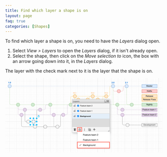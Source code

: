 ```yaml
---
title: Find which layer a shape is on
layout: page
faq: true
categories: [Shapes]
---
```


To find which layer a shape is on, you need to have the _Layers_ dialog open.

1. Select _View > Layers_ to open the _Layers_ dialog, if it isn't already open.
2. Select the shape, then click on the _Move selection to_ icon, the box with an arrow going down into it, in the _Layers_ dialog.

The layer with the check mark next to it is the layer that the shape is on.

<img src="/assets/img/blog/shape-find-layer.png" style="max-width:100%;height:auto;" alt="Select a shape then click on Move selection to in the Layers dialog to find out which layer a shape is on">
